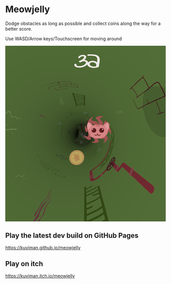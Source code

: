# Meowjelly

Dodge obstacles as long as possible and collect coins along the way for a better score.

Use WASD/Arrow keys/Touchscreen for moving around

![screenshot](screenshot.png)

## Play the latest dev build on GitHub Pages

<https://kuviman.github.io/meowjelly>

## Play on itch

<https://kuviman.itch.io/meowjelly>
